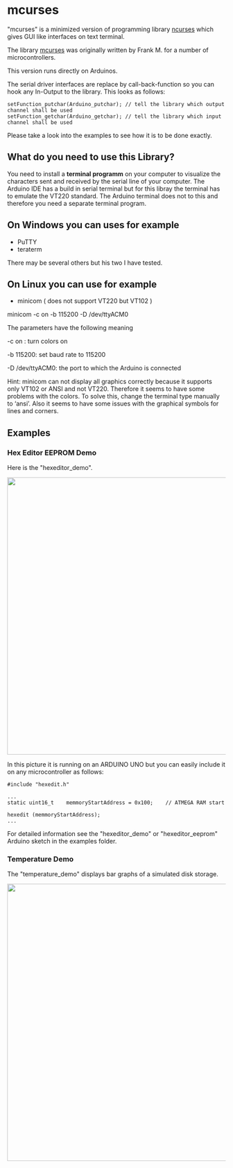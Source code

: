 # mcurses

"mcurses" is a minimized version of programming library [ncurses](https://en.wikipedia.org/wiki/Ncurses) which gives GUI like interfaces on text terminal.

The library [mcurses](http://www.mikrocontroller.net/articles/MCURSES) was originally written by Frank M. for a number of microcontrollers.

This version runs directly on Arduinos.

The serial driver interfaces are replace by call-back-function so you can hook any In-Output to the library.
This looks as follows:

```
setFunction_putchar(Arduino_putchar); // tell the library which output channel shall be used
setFunction_getchar(Arduino_getchar); // tell the library which input channel shall be used  
```
Please take a look into the examples to see how it is to be done exactly.
  
## What do you need to use this Library?

You need to install a **terminal programm** on your computer to visualize the characters sent and received by the serial line of your computer.
The Arduino IDE has a build in serial terminal but for this libray the terminal has to emulate the VT220 standard.
The Arduino terminal does not to this and therefore you need a separate terminal program.

## On Windows you can uses for example

- PuTTY
- teraterm

There may be several others but his two I have tested.

## On Linux you can use for example 

- minicom ( does not support VT220 but VT102 )

minicom -c on -b 115200 -D /dev/ttyACM0 

The parameters have the following meaning

-c on : turn colors on

-b 115200: set baud rate to 115200

-D /dev/ttyACM0: the port to which the Arduino is connected

Hint: minicom can not display all graphics correctly because it supports only VT102 or ANSI and not VT220. Therefore it seems to have some problems with the colors. To solve this, change the terminal type manually  to ‘ansi’. Also it seems to have some issues with the graphical symbols for lines and corners.


## Examples


### Hex Editor EEPROM Demo
Here is the "hexeditor_demo". 

<p align="center">
  <img src="/doc/hexedit.png" width="640"/>
</p>

In this picture it is running on an ARDUINO UNO but you can easily include it on any microcontroller as follows:
```
#include "hexedit.h"

...
static uint16_t    memmoryStartAddress = 0x100;    // ATMEGA RAM start

hexedit (memmoryStartAddress);
...
```
For detailed information see the "hexeditor_demo" or "hexeditor_eeprom" Arduino sketch in the examples folder.


### Temperature Demo
The "temperature_demo" displays  bar graphs of a simulated disk storage.

<p align="center">
  <img src="screenshot.png" width="640"/>
</p>


